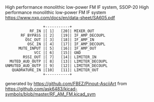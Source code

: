 High performance monolithic low-power FM IF system, SSOP-20
High performance monolithic low-power FM IF system
https://www.nxp.com/docs/en/data-sheet/SA605.pdf


	                 +-----------+
	           RF_IN |[ 1]   [20]| MIXER_OUT
	       RF_BYPASS |[ 2]   [19]| IF_AMP_DECOUPL
	         OSC_OUT |[ 3]   [18]| IF_AMP_IN
	          OSC_IN |[ 4]   [17]| IF_AMP_DECOUPL
	      MUTE_INPUT |[ 5]   [16]| IF_AMP_OUT
	             VCC |[ 6]   [15]| GND
	        RSSI_OUT |[ 7]   [14]| LIMITER_IN
	  MUTED_AUD_OUTP |[ 8]   [13]| LIMITER_DECOUPL
	UNMUTED_AUD_OUTP |[ 9]   [12]| LIMITER_DECOUPL
	   QUADRATURE_IN |[10]   [11]| LIMITER_OUT
	                 +-----------+


generated by https://github.com/FBEZ/Pinout-AsciiArt from https://github.com/ask6483/kicad-symbols/blob/master/RF_AM_FM.kicad_sym